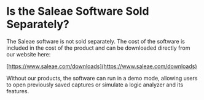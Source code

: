# Is the Saleae Software Sold Separately?

The Saleae software is not sold separately. The cost of the software is included in the cost of the product and can be downloaded directly from our website here:

[https://www.saleae.com/downloads](https://www.saleae.com/downloads)

Without our products, the software can run in a demo mode, allowing users to open previously saved captures or simulate a logic analyzer and its features.

